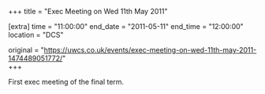 +++
title = "Exec Meeting on Wed 11th May 2011"

[extra]
time = "11:00:00"
end_date = "2011-05-11"
end_time = "12:00:00"
location = "DCS"

original = "https://uwcs.co.uk/events/exec-meeting-on-wed-11th-may-2011-1474489051772/"    
+++

First exec meeting of the final term.

